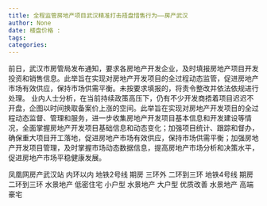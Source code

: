 ```yaml
---
title: 全程监管房地产项目武汉精准打击捂盘惜售行为——房产武汉
author: None
date: 楼盘价格 : 
tags: 
categories: 
---
```

                                        
<!-- more -->
前日，武汉市房管局发布通知，要求各房地产开发企业，及时填报房地产项目开发投资和销售信息。此举旨在实现对房地产开发项目的全过程动态监管，促进房地产市场有效供应，保持市场供需平衡。未按要求填报的，将责令整改并依法依规进行处理。
业内人士分析，在当前持续政策高压下，仍有不少开发商捂着项目迟迟不开盘，企图以时间换取备案价上涨的空间。此举旨在实现对房地产开发项目的全过程动态监督、管理和服务，进一步收集房地产开发项目基本信息和开发建设等情况，全面掌握房地产开发项目基础信息和动态变化；加强项目统计、跟踪和督办，确保重大项目开工落地，促进房地产市场有效供应，保持市场供需平衡；加强房地产开发项目管理，及时掌握市场动态数据信息，提高房地产市场分析和决策水平，促进房地产市场平稳健康发展。
                        
                        
                        
                        
                                        
                    
                    
                
                    
                    
                    
                
                    
                
凤凰网房产武汉站
内环以内 地铁2号线
期房 三环外
二环到三环 地铁4号线
期房 二环到三环
水景地产 低密住宅
小户型 水景地产
大户型 优质改善
水景地产 高端豪宅
	                        
	                    
	                        
	                    

